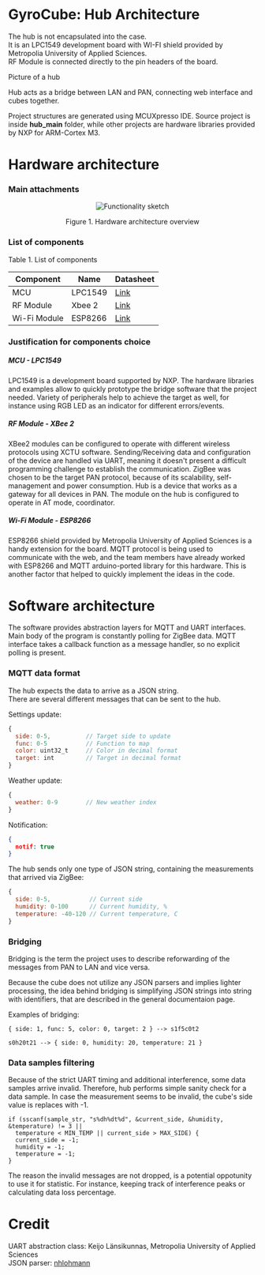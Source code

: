 # GyroCube: Hub Architecture

The hub is not encapsulated into the case.<br>
It is an LPC1549 development board with WI-FI shield provided by Metropolia University of Applied Sciences.<br>
RF Module is connected directly to the pin headers of the board.

Picture of a hub

Hub acts as a bridge between LAN and PAN, connecting web interface and cubes together.

Project structures are generated using MCUXpresso IDE.
Source project is inside **hub_main** folder, while other projects are hardware libraries provided by NXP for ARM-Cortex M3.

# Hardware architecture

### Main attachments

<p align="center"><img src="https://i.imgur.com/SYuSDM2.png" alt="Functionality sketch"></p>
<p align="center">Figure 1. Hardware architecture overview </p>

### List of components

Table 1. List of components

| Component         | Name            | Datasheet                                                                                         |  
|-------------------|-----------------|---------------------------------------------------------------------------------------------------|
| MCU               | LPC1549         | [Link](https://www.nxp.com/docs/en/data-sheet/LPC15XX.pdf)                                        |
| RF Module         | Xbee 2          | [Link](http://www.farnell.com/datasheets/27606.pdf)                                               |
| Wi-Fi Module      | ESP8266         | [Link](https://www.espressif.com/sites/default/files/documentation/0a-esp8266ex_datasheet_en.pdf) |

### Justification for components choice

##### MCU - LPC1549

LPC1549 is a development board supported by NXP. The hardware libraries and examples allow to quickly prototype the bridge software that the project needed. Variety of peripherals help to achieve the target as well, for instance using RGB LED as an indicator for different errors/events.

##### RF Module - XBee 2
XBee2 modules can be configured to operate with different wireless protocols using XCTU software. Sending/Receiving data and configuration of the device are handled via UART, meaning it doesn't present a difficult programming challenge to establish the communication. ZigBee was chosen to be the target PAN protocol, because of its scalability, self-management and power consumption. Hub is a device that works as a gateway for all devices in PAN. The module on the hub is configured to operate in AT mode, coordinator. 

##### Wi-Fi Module - ESP8266
ESP8266 shield provided by Metropolia University of Applied Sciences is a handy extension for the board. MQTT protocol is being used to communicate with the web, and the team members have already worked with ESP8266 and MQTT arduino-ported library for this hardware. This is another factor that helped to quickly implement the ideas in the code.

# Software architecture

The software provides abstraction layers for MQTT and UART interfaces. Main body of the program is constantly polling for ZigBee data. MQTT interface takes a callback function as a message handler, so no explicit polling is present.

### MQTT data format

The hub expects the data to arrive as a JSON string.<br>
There are several different messages that can be sent to the hub.<br>

Settings update:
```js
{
  side: 0-5,          // Target side to update
  func: 0-5           // Function to map
  color: uint32_t     // Color in decimal format
  target: int         // Target in decimal format
}
```

Weather update:
```js
{
  weather: 0-9        // New weather index
}
```

Notification:
```json
{
  notif: true
}
```

The hub sends only one type of JSON string, containing the measurements that arrived via ZigBee:
```js
{
  side: 0-5,           // Current side
  humidity: 0-100      // Current humidity, %
  temperature: -40-120 // Current temperature, C
}
```

### Bridging

Bridging is the term the project uses to describe reforwarding of the messages from PAN to LAN and vice versa.

Because the cube does not utilize any JSON parsers and implies lighter processing, the idea behind bridging is simplifying JSON strings into string with identifiers, that are described in the general documentaion page.

Examples of bridging:

```
{ side: 1, func: 5, color: 0, target: 2 } --> s1f5c0t2
```
```
s0h20t21 --> { side: 0, humidity: 20, temperature: 21 }
```

### Data samples filtering

Because of the strict UART timing and additional interference, some data samples arrive invalid. Therefore, hub performs simple sanity check for a data sample. In case the measurement seems to be invalid, the cube's side value is replaces with -1.<br>

```
if (sscanf(sample_str, "s%dh%dt%d", &current_side, &humidity, &temperature) != 3 ||
  temperature < MIN_TEMP || current_side > MAX_SIDE) {
  current_side = -1;
  humidity = -1;
  temperature = -1;
}
```

The reason the invalid messages are not dropped, is a potential oppotunity to use it for statistic. For instance, keeping track of interference peaks or calculating data loss percentage.

# Credit

UART abstraction class: Keijo Länsikunnas, Metropolia University of Applied Sciences<br>
JSON parser: [nhlohmann](https://github.com/nlohmann/json)

